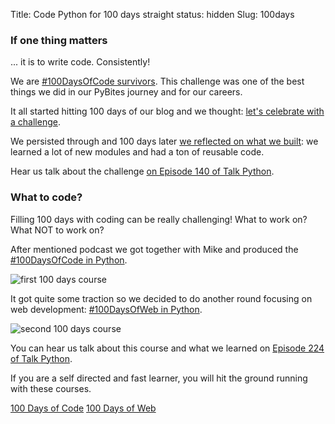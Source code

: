 Title: Code Python for 100 days straight
status: hidden
Slug: 100days

### If one thing matters

... it is to write code. Consistently!

We are [#100DaysOfCode survivors](https://github.com/pybites/100DaysOfCode). This challenge was one of the best things we did in our PyBites journey and for our careers.

It all started hitting 100 days of our blog and we thought: [let's celebrate with a challenge](https://pybit.es/special-100days.html).

We persisted through and 100 days later [we reflected on what we built](https://pybit.es/special-100days-of-code.html): we learned a lot of new modules and had a ton of reusable code.

Hear us talk about the challenge [on Episode 140 of Talk Python](https://talkpython.fm/episodes/show/140/level-up-your-python-with-100daysofcode-challenge).

### What to code?

Filling 100 days with coding can be really challenging! What to work on? What NOT to work on?

After mentioned podcast we got together with Mike and produced the [#100DaysOfCode in Python](https://talkpython.fm/100days?s=pybites).  

![first 100 days course]({filename}/images/100days-classic.png)

It got quite some traction so we decided to do another round focusing on web development: [#100DaysOfWeb in Python](https://talkpython.fm/100web?s=pybites). 

![second 100 days course]({filename}/images/100days-web.png)

You can hear us talk about this course and what we learned on [Episode 224 of Talk Python](https://talkpython.fm/episodes/show/224/12-lessons-from-100-days-of-web).

If you are a self directed and fast learner, you will hit the ground running with these courses.

<p class="buttonWrapper">
	<a href="https://talkpython.fm/100days?s=pybites" class="button">100 Days of Code</a>
	<a href="https://talkpython.fm/100web?s=pybites" class="button">100 Days of Web</a>
</p>

